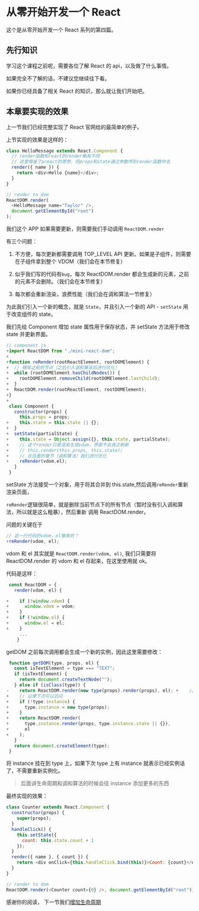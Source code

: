 # 从零开始开发一个 React

这个是从零开始开发一个 React 系列的第四篇。

## 先行知识

学习这个课程之前呢，需要各位了解 React 的 api，以及做了什么事情。

如果完全不了解的话，不建议您继续往下看。

如果你已经具备了相关 React 的知识，那么就让我们开始吧。

## 本章要实现的效果

上一节我们已经完整实现了 React 官网给的最简单的例子。

上节实现的效果是这样的：

```js
class HelloMessage extends React.Component {
  // render函数和react的render略有不同
  // 这里借鉴了preact的思想，将props和state通过参数传到render函数中去
  render({ name }) {
    return <div>Hello {name}</div>;
  }
}

// render to dom
ReactDOM.render(
  <HelloMessage name="Taylor" />,
  document.getElementById("root")
);
```

我们这个 APP 如果需要更新，则需要我们手动调用 `ReactDOM.render`

有三个问题：

1.  不方便，每次更新都需要调用 TOP_LEVEL API 更新。如果是子组件，则需要在子组件拿到整个 VDOM（我们会在本节修复）

2.  似乎我们写的代码有`bug`，每次 ReactDOM.render 都会生成新的元素，之前的元素不会删除。（我们会在本节修复）

3.  每次都会重新渲染，浪费性能（我们会在调和算法一节修复）

为此我们引入一个新的概念，就是 `State`，并且引入一个新的 API - `setState` 用于改变组件的 state。

我们先给 Component 增加 state 属性用于保存状态，并 setState 方法用于修改 state 并更新界面。

```js
// component.js
+import ReactDOM from "./mini-react-dom";
+
+function reRender(rootReactElement, rootDOMElement) {
+  // 移除之前的节点（之后引入调和算法后进行优化）
+  while (rootDOMElement.hasChildNodes()) {
+    rootDOMElement.removeChild(rootDOMElement.lastChild);
+  }
+  ReactDOM.render(rootReactElement, rootDOMElement);
+}
+
 class Component {
   constructor(props) {
     this.props = props;
+    this.state = this.state || {};
+  }
+  setState(partialState) {
+    this.state = Object.assign({}, this.state, partialState);
+    // 这个render只是渲染生成vdom，界面不会真正刷新
+    // this.render(this.props, this.state);
+    // 在后面的章节（调和算法）我们进行优化
+    reRender(vdom,el);
   }
 }
```

setState 方法接受一个对象，用于将其合并到 this.state,然后调用`reRender`重新渲染页面，

`reRender`逻辑很简单，就是删除当前节点下的所有节点（暂时没有引入调和算法，所以就是这么粗暴），然后重新
调用 ReactDOM.render。

问题的关键在于

```js
// 这一行代码的vdom，el哪来的？
+reRender(vdom, el);
```

vdom 和 el 其实就是 `ReactDOM.render(vdom, el)`,
我们只需要将 ReactDOM.render 的 vdom 和 el 存起来，在这里使用就 ok。

代码是这样：

```js
 const ReactDOM = {
   render(vdom, el) {

+    if (!window.vdom) {
+      window.vdom = vdom;
+    }
+    if (!window.el) {
+      window.el = el;
+    }
     ...
    }
```

getDOM 之前每次调用都会生成一个新的实例，因此这里需要修改：

```js
 function getDOM(type, props, el) {
   const isTextElement = type === "TEXT";
   if (isTextElement) {
     return document.createTextNode("");
   } else if (isClass(type)) {
-    return ReactDOM.render(new type(props).render(props), el);	+    // 组件实例只创建一次，创建成功之后挂在到type上
+    // 以便下次可以访问
+    if (!type.instance) {
+      type.instance = new type(props);
+    }
+    return ReactDOM.render(
+      type.instance.render(props, type.instance.state || {}),
+      el
+    );
   }
   return document.createElement(type);
 }
```

将 instance 挂在到 type 上，如果下次 type 上有 instance 就表示已经实例话了，不需要重新实例化。

> 后面讲生命周期和调和算法的时候会往 instance 添加更多的东西

最终实现的效果：

```js
class Counter extends React.Component {
  constructor(props) {
    super(props);
  }
  handleClick() {
    this.setState({
      count: this.state.count + 1
    });
  }
  render({ name }, { count }) {
    return <div onClick={this.handleClick.bind(this)}>Count: {count}</div>;
  }
}

// render to dom
ReactDOM.render(<Counter count={0} />, document.getElementById("root"));
```

感谢你的阅读， 下一节我们[增加生命周期](https://github.com/azl397985856/mono-react/tree/lecture/part5)

